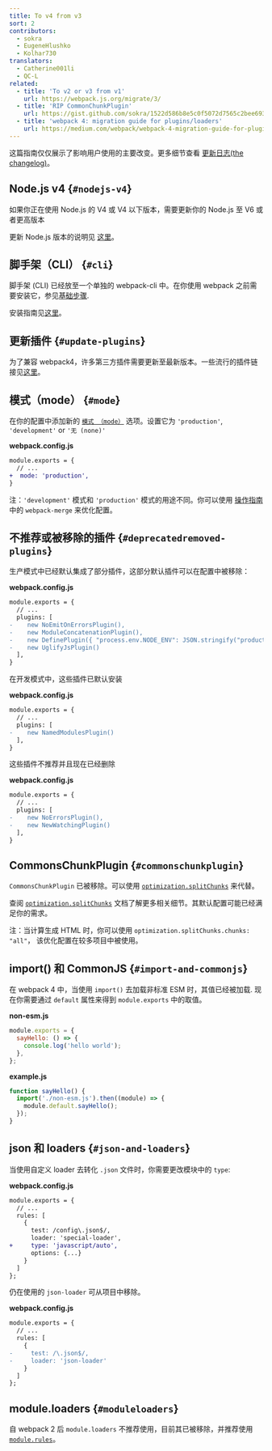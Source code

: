 ```yaml
---
title: To v4 from v3
sort: 2
contributors:
  - sokra
  - EugeneHlushko
  - Kolhar730
translators:
  - Catherine001li
  - QC-L
related:
  - title: 'To v2 or v3 from v1'
    url: https://webpack.js.org/migrate/3/
  - title: 'RIP CommonChunkPlugin'
    url: https://gist.github.com/sokra/1522d586b8e5c0f5072d7565c2bee693
  - title: 'webpack 4: migration guide for plugins/loaders'
    url: https://medium.com/webpack/webpack-4-migration-guide-for-plugins-loaders-20a79b927202
---
```


这篇指南仅仅展示了影响用户使用的主要改变。更多细节查看 [更新日志(the changelog)](https://github.com/webpack/webpack/releases)。

## Node.js v4 {`#nodejs-v4`}

如果你正在使用 Node.js 的 V4 或 V4 以下版本，需要更新你的 Node.js 至 V6 或者更高版本

更新 Node.js 版本的说明见 [这里](https://stackoverflow.com/questions/10075990/upgrading-node-js-to-latest-version)。

## 脚手架（CLI） {`#cli`}

脚手架 (CLI) 已经放至一个单独的  webpack-cli 中。在你使用 webpack 之前需要安装它，参见[基础步骤](/guides/getting-started/#basic-setup).

安装指南见[这里](/guides/installation)。

## 更新插件 {`#update-plugins`}

为了兼容 webpack4，许多第三方插件需要更新至最新版本。一些流行的插件链接见[这里](https://github.com/webpack-contrib/awesome-webpack#webpack-plugins)。

## 模式（mode） {`#mode`}

在你的配置中添加新的 [`模式 （mode）`](/configuration/mode/) 选项。设置它为 `'production'`, `'development'` or `'无 (none)'` 

**webpack.config.js**

```diff
module.exports = {
  // ...
+  mode: 'production',
}
```

注：`'development'` 模式和 `'production'` 模式的用途不同。你可以使用 [操作指南](/guides/production/#setup) 中的 `webpack-merge` 来优化配置。

## 不推荐或被移除的插件 {`#deprecatedremoved-plugins`}

生产模式中已经默认集成了部分插件，这部分默认插件可以在配置中被移除：

**webpack.config.js**

```diff
module.exports = {
  // ...
  plugins: [
-    new NoEmitOnErrorsPlugin(),
-    new ModuleConcatenationPlugin(),
-    new DefinePlugin({ "process.env.NODE_ENV": JSON.stringify("production") })
-    new UglifyJsPlugin()
  ],
}
```

在开发模式中，这些插件已默认安装

**webpack.config.js**

```diff
module.exports = {
  // ...
  plugins: [
-    new NamedModulesPlugin()
  ],
}
```

这些插件不推荐并且现在已经删除

**webpack.config.js**

```diff
module.exports = {
  // ...
  plugins: [
-    new NoErrorsPlugin(),
-    new NewWatchingPlugin()
  ],
}
```

## CommonsChunkPlugin {`#commonschunkplugin`}

`CommonsChunkPlugin` 已被移除。可以使用 [`optimization.splitChunks`](/configuration/optimization/#optimizationsplitchunks) 来代替。

查阅 [`optimization.splitChunks`](/configuration/optimization/#optimizationsplitchunks) 文档了解更多相关细节。其默认配置可能已经满足你的需求。

注：当计算生成 HTML 时，你可以使用 `optimization.splitChunks.chunks: "all"`， 该优化配置在较多项目中被使用。

## import() 和 CommonJS {`#import-and-commonjs`}

在 webpack 4 中，当使用 `import()` 去加载非标准 ESM 时，其值已经被加载. 现在你需要通过 `default` 属性来得到 `module.exports` 中的取值。

**non-esm.js**

```javascript
module.exports = {
  sayHello: () => {
    console.log('hello world');
  },
};
```

**example.js**

```javascript
function sayHello() {
  import('./non-esm.js').then((module) => {
    module.default.sayHello();
  });
}
```

## json 和 loaders {`#json-and-loaders`}

当使用自定义 loader 去转化 `.json` 文件时，你需要更改模块中的 `type`:

**webpack.config.js**

```diff
module.exports = {
  // ...
  rules: [
    {
      test: /config\.json$/,
      loader: 'special-loader',
+     type: 'javascript/auto',
      options: {...}
    }
  ]
};
```

仍在使用的 `json-loader` 可从项目中移除。

**webpack.config.js**

```diff
module.exports = {
  // ...
  rules: [
    {
-     test: /\.json$/,
-     loader: 'json-loader'
    }
  ]
};
```

## module.loaders {`#moduleloaders`}

自 webpack 2 后 `module.loaders` 不推荐使用，目前其已被移除，并推荐使用 [`module.rules`](/configuration/module/#rule)。
